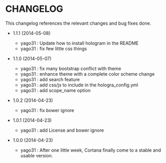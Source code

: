 CHANGELOG
=========

This changelog references the relevant changes and bug fixes done.

* 1.1.1 (2014-05-08)
  * yago31 : Update how to install hologram in the README
  * yago31 : fix few little css things

* 1.1.0 (2014-05-07)
  * yago31 : fix many bootstrap conflict with theme
  * yago31 : enhance theme with a complete color scheme change
  * yago31 : add search feature
  * yago31 : add css/js to include in the hologra_config.yml
  * yago31 : add scope_name option

* 1.0.2 (2014-04-23)
  * yago31 : fix bower ignore

* 1.0.1 (2014-04-23)
  * yago31 : add License and bower ignore

* 1.0.0 (2014-04-23)
  * yago31 : After one little week, Cortana finally come to a stable and usable version.
